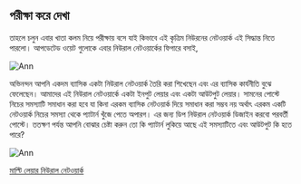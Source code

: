 ## পরীক্ষা করে দেখা  

তাহলে চলুন এবার খাতা কলম নিয়ে পরীক্ষায় বসে যাই কিভাবে এই কৃত্রিম নিউরনের নেটওয়ার্ক এই সিদ্ধান্ত নিতে পারলো। আপডেটেড ওয়েট গুলোকে এবার নিউরাল নেটওয়ার্কের ফিগারে বসাই,  

![Ann](https://nuhil.files.wordpress.com/2017/05/screen-shot-2017-05-18-at-10-15-30-pm.png?w=720&h=361 "Ann")  

অভিনন্দন আপনি একদম ব্যাসিক একটা নিউরাল নেটওয়ার্ক তৈরি করা শিখেছেন এবং এর ব্যাসিক কার্যনীতি বুঝে ফেলেছেন। আমাদের এই নিউরাল নেটওয়ার্কে একটা ইনপুট লেয়ার এবং একটা আউটপুট লেয়ার। সামনের পোস্টে নিচের সমস্যাটি সমাধান করা হবে যা কিনা এরকম ব্যাসিক নেটওয়ার্ক দিয়ে সমাধান করা সম্ভব নয় অর্থাৎ এরকম একটি নেটওয়ার্ক নিচের সমস্যা থেকে প্যাটার্ন খুঁজে পেতে অপারগ। এর জন্য  ডিপ নিউরাল নেটওয়ার্ক ডিজাইন করবো পরবর্তী পোস্টে। ততক্ষণ পর্যন্ত আপনি বোঝার চেষ্টা করুন তো কি প্যাটার্ন লুকিয়ে আছে এই সমস্যাটিতে এবং আউটপুট কি হতে পারে?  

![Ann](https://nuhil.files.wordpress.com/2017/05/screen-shot-2017-05-18-at-9-35-36-pm.png?w=720&h=301 "Ann")  

[মাল্টি লেয়ার নিউরাল নেটওয়ার্ক](multi-layer-nn.md)